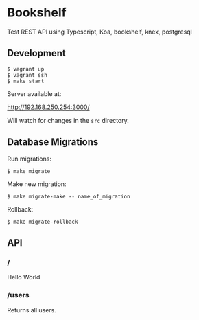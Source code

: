 # Bookshelf

Test REST API using Typescript, Koa, bookshelf, knex, postgresql

## Development

```
$ vagrant up
$ vagrant ssh
$ make start
```

Server available at:

http://192.168.250.254:3000/

Will watch for changes in the `src` directory.

## Database Migrations

Run migrations:

```
$ make migrate
```

Make new migration:

```
$ make migrate-make -- name_of_migration
```

Rollback:

```
$ make migrate-rollback
```

## API

### /

Hello World

### /users

Returns all users.